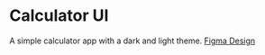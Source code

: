 # Calculator UI

A simple calculator app with a dark and light theme.
[Figma Design](https://www.figma.com/design/5IuK3fC60YbpsAvB72DzlR/Calculator-App---Light-and-Dark-Theme--Community-?node-id=0-1&p=f&t=1N2XIA7LGlJs8s27-0)
